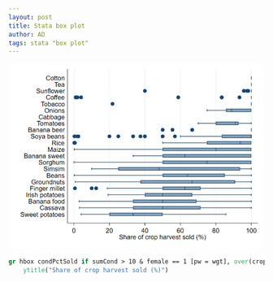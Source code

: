 ```yaml
---
layout: post
title: Stata box plot
author: AD
tags: stata "box plot"
---
```


![Stata box plot](/images/stata_box_plot.png)


```stata
gr hbox condPctSold if sumCond > 10 & female == 1 [pw = wgt], over(crop_order) graphregion(color(white)) ///
    ytitle("Share of crop harvest sold (%)")
```